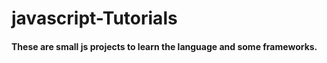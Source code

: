 # javascript-Tutorials

#### These are small js projects to learn the language and some frameworks.
